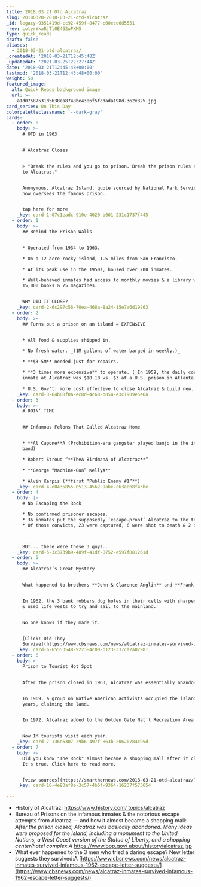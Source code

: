 ```yaml
---
title: 2018.03.21 Otd Alcatraz
slug: 20180320-2018-03-21-otd-alcatraz
_id: legacy-9351419d-cc92-459f-8477-c00ece6d5551
_rev: LotyrYkaRjTl0E452wPXM5
type: quick_reads
draft: false
aliases:
  - 2018-03-21-otd-alcatraz/
_createdAt: '2018-03-21T12:45:48Z'
_updatedAt: '2021-03-25T22:27:44Z'
date: '2018-03-21T12:45:48+00:00'
lastmod: '2018-03-21T12:45:48+00:00'
weight: 50
featured_image:
  alt: Quick Reads background image
  url: >-
    a1d07587531d5638ea8748be4386f5fcdada198d-362x325.jpg
card_series: On This Day
colorpaletteclassname: '--dark-gray'
cards:
  - order: 0
    body: >-
      # OTD in 1963


      # Alcatraz Closes


      > "Break the rules and you go to prison. Break the prison rules and you go
      to Alcatraz."


      Anonymous, Alcatraz Island, quote sourced by National Park Service that
      now oversees the famous prison.


      tap here for more
    _key: card-1-07c1eadc-910e-4020-b601-231c1737f445
  - order: 1
    body: >-
      ## Behind the Prison Walls


      * Operated from 1934 to 1963.

      * On a 12-acre rocky island, 1.5 miles from San Francisco.

      * At its peak use in the 1950s, housed over 200 inmates.

      * Well-behaved inmates had access to monthly movies & a library with
      15,000 books & 75 magazines.


      WHY DID IT CLOSE?
    _key: card-2-6c297c56-70ea-468a-8a24-15e7a6d19263
  - order: 2
    body: >-
      ## Turns out a prison on an island = EXPEN$IVE


      * All food & supplies shipped in.

      * No fresh water. _(1M gallons of water barged in weekly.)_

      * **$3-5M** needed just for repairs.

      * **3 times more expensive** to operate. (_In 1959, the daily cost per
      inmate at Alcatraz was $10.10 vs. $3 at a U.S. prison in Atlanta._)

      * U.S. Gov’t: more cost effective to close Alcatraz & build new.
    _key: card-3-64b68f0a-ec8d-4c68-b854-e3c1909e5e6a
  - order: 3
    body: >-
      # DOIN’ TIME


      ## Infamous Felons That Called Alcatraz Home


      * **Al Capone**A (Prohibition-era gangster played banjo in the inmate
      band)

      * Robert Stroud “**TheA BirdmanA of Alcatraz**“

      * **George “Machine-Gun” KellyA**

      * Alvin Karpis (**first “Public Enemy #1”**)
    _key: card-4-e0435855-0513-4562-9abe-c63a0b8f43be
  - order: 4
    body: |-
      # No Escaping the Rock

      * No confirmed prisoner escapes.
      * 36 inmates put the supposedly ‘escape-proof’ Alcatraz to the test.
      * Of those convicts, 23 were captured, 6 were shot to death & 2 drowned.



      BUT... there were these 3 guys...
    _key: card-5-3c3739b9-489f-41df-8752-e597f881261d
  - order: 5
    body: >-
      ## Alcatraz’s Great Mystery


      What happened to brothers **John & Clarence Anglin** and **Frank Morris**?


      In 1962, the 3 bank robbers dug holes in their cells with sharpened spoons
      & used life vests to try and sail to the mainland.


      No one knows if they made it.


      [Click: Did They
      Survive](https://www.cbsnews.com/news/alcatraz-inmates-survived-infamous-1962-escape-letter-suggests/)
    _key: card-6-65553548-9223-4c00-b123-337ca2a02981
  - order: 6
    body: >-
      Prison to Tourist Hot Spot


      After the prison closed in 1963, Alcatraz was essentially abandoned.


      In 1969, a group on Native American activists occupied the island for 2
      years, claiming the land.


      In 1972, Alcatraz added to the Golden Gate Nat’l Recreation Area.


      Now 1M tourists visit each year.
    _key: card-7-136e5307-29b6-497f-863b-20620784c95d
  - order: 7
    body: >-
      Did you know "The Rock" almost became a shopping mall after it closed?
      It's true. Click here to read more.


      [view sources](https://smarthernews.com/2018-03-21-otd-alcatraz/)
    _key: card-10-4e93af8e-3c57-4b6f-9364-16237f573654

---
```

* History of Alcatraz: [https://www.history.com/ topics/alcatraz](https://www.history.com/)
* Bureau of Prisons on the infamous inmates & the notorious escape attempts from Alcatraz — and how it almost became a shopping mall:  
_After the prison closed, Alcatraz was basically abandoned. Many ideas were proposed for the island, including a monument to the United Nations, a West Coast version of the Statue of Liberty, and a shopping center/hotel complex.A_ [https://www.bop.gov/ about/history/alcatraz.jsp](https://www.bop.gov/about/history/alcatraz.jsp)
* What ever happened to the 3 men who tried a daring escape? New letter suggests they survived:A [https://www.cbsnews.com/news/alcatraz-inmates-survived-infamous-1962-escape-letter-suggests/](https://www.cbsnews.com/news/alcatraz-inmates-survived-infamous-1962-escape-letter-suggests/)